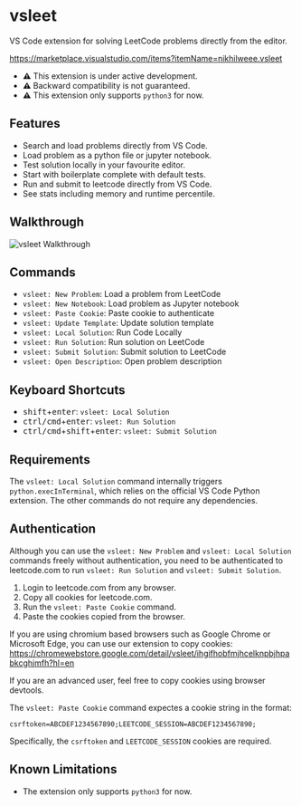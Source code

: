 # vsleet

VS Code extension for solving LeetCode problems directly from the editor.

https://marketplace.visualstudio.com/items?itemName=nikhilweee.vsleet

- **⚠️** This extension is under active development.
- **⚠️** Backward compatibility is not guaranteed.
- **⚠️** This extension only supports `python3` for now.

## Features

- Search and load problems directly from VS Code.
- Load problem as a python file or jupyter notebook.
- Test solution locally in your favourite editor.
- Start with boilerplate complete with default tests.
- Run and submit to leetcode directly from VS Code.
- See stats including memory and runtime percentile.

## Walkthrough

![vsleet Walkthrough](https://i.imgur.com/jjc4z6h.gif)

## Commands

- `vsleet: New Problem`: Load a problem from LeetCode
- `vsleet: New Notebook`: Load problem as Jupyter notebook
- `vsleet: Paste Cookie`: Paste cookie to authenticate
- `vsleet: Update Template`: Update solution template
- `vsleet: Local Solution`: Run Code Locally
- `vsleet: Run Solution`: Run solution on LeetCode
- `vsleet: Submit Solution`: Submit solution to LeetCode
- `vsleet: Open Description`: Open problem description

## Keyboard Shortcuts

- <kbd>shift</kbd>+<kbd>enter</kbd>: `vsleet: Local Solution`
- <kbd>ctrl/cmd</kbd>+<kbd>enter</kbd>: `vsleet: Run Solution`
- <kbd>ctrl/cmd</kbd>+<kbd>shift</kbd>+<kbd>enter</kbd>:
  `vsleet: Submit Solution`

## Requirements

The `vsleet: Local Solution` command internally triggers
`python.execInTerminal`, which relies on the official VS Code Python extension.
The other commands do not require any dependencies.

## Authentication

Although you can use the `vsleet: New Problem` and `vsleet: Local Solution`
commands freely without authentication, you need to be authenticated to
leetcode.com to run `vsleet: Run Solution` and `vsleet: Submit Solution`.

1. Login to leetcode.com from any browser.
2. Copy all cookies for leetcode.com.
3. Run the `vsleet: Paste Cookie` command.
4. Paste the cookies copied from the browser.

If you are using chromium based browsers such as Google Chrome or Microsoft
Edge, you can use our extension to copy cookies:
https://chromewebstore.google.com/detail/vsleet/ihgifhobfmjhcelknpbjhpabkcghjmfh?hl=en

If you are an advanced user, feel free to copy cookies using browser devtools.

The `vsleet: Paste Cookie` command expectes a cookie string in the format:

```
csrftoken=ABCDEF1234567890;LEETCODE_SESSION=ABCDEF1234567890;
```

Specifically, the `csrftoken` and `LEETCODE_SESSION` cookies are required.

## Known Limitations

- The extension only supports `python3` for now.
